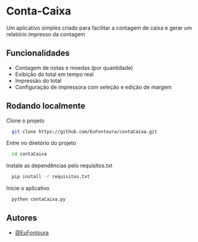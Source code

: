 
# Conta-Caixa

Um aplicativo simples criado para facilitar a contagem de caixa e gerar um relatório impresso da contagem


## Funcionalidades

- Contagem de notas e moedas (por quantidade)
- Exibição do total em tempo real
- Impressão do total
- Configuração de impressora com seleção e edição de margem
## Rodando localmente

Clone o projeto

```bash
  git clone https://github.com/EuFontoura/contaCaixa.git
```

Entre no diretório do projeto

```bash
  cd contaCaixa
```

Instale as dependências pelo requisitos.txt

```bash
  pip install -r requisitos.txt
```

Inicie o aplicativo

```bash
  python contaCaixa.py
```


## Autores

- [@EuFontoura](https://github.com/EuFontoura)

